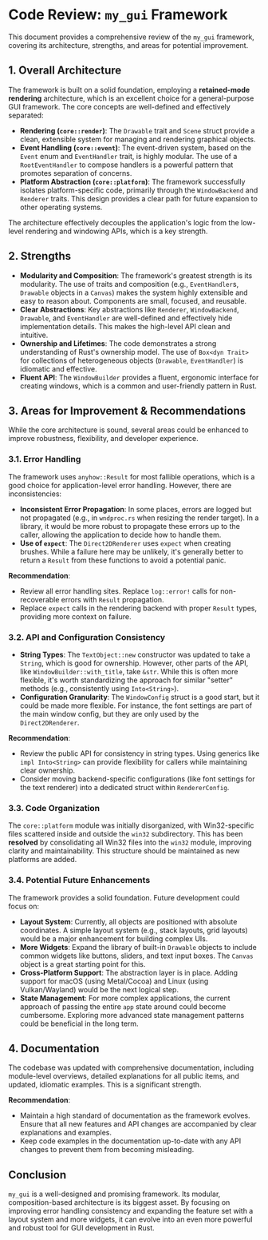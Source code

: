 # Code Review: `my_gui` Framework

This document provides a comprehensive review of the `my_gui` framework, covering its architecture, strengths, and areas for potential improvement.

## 1. Overall Architecture

The framework is built on a solid foundation, employing a **retained-mode rendering** architecture, which is an excellent choice for a general-purpose GUI framework. The core concepts are well-defined and effectively separated:

-   **Rendering (`core::render`)**: The `Drawable` trait and `Scene` struct provide a clean, extensible system for managing and rendering graphical objects.
-   **Event Handling (`core::event`)**: The event-driven system, based on the `Event` enum and `EventHandler` trait, is highly modular. The use of a `RootEventHandler` to compose handlers is a powerful pattern that promotes separation of concerns.
-   **Platform Abstraction (`core::platform`)**: The framework successfully isolates platform-specific code, primarily through the `WindowBackend` and `Renderer` traits. This design provides a clear path for future expansion to other operating systems.

The architecture effectively decouples the application's logic from the low-level rendering and windowing APIs, which is a key strength.

## 2. Strengths

-   **Modularity and Composition**: The framework's greatest strength is its modularity. The use of traits and composition (e.g., `EventHandler`s, `Drawable` objects in a `Canvas`) makes the system highly extensible and easy to reason about. Components are small, focused, and reusable.
-   **Clear Abstractions**: Key abstractions like `Renderer`, `WindowBackend`, `Drawable`, and `EventHandler` are well-defined and effectively hide implementation details. This makes the high-level API clean and intuitive.
-   **Ownership and Lifetimes**: The code demonstrates a strong understanding of Rust's ownership model. The use of `Box<dyn Trait>` for collections of heterogeneous objects (`Drawable`, `EventHandler`) is idiomatic and effective.
-   **Fluent API**: The `WindowBuilder` provides a fluent, ergonomic interface for creating windows, which is a common and user-friendly pattern in Rust.

## 3. Areas for Improvement & Recommendations

While the core architecture is sound, several areas could be enhanced to improve robustness, flexibility, and developer experience.

### 3.1. Error Handling

The framework uses `anyhow::Result` for most fallible operations, which is a good choice for application-level error handling. However, there are inconsistencies:

-   **Inconsistent Error Propagation**: In some places, errors are logged but not propagated (e.g., in `wndproc.rs` when resizing the render target). In a library, it would be more robust to propagate these errors up to the caller, allowing the application to decide how to handle them.
-   **Use of `expect`**: The `Direct2DRenderer` uses `expect` when creating brushes. While a failure here may be unlikely, it's generally better to return a `Result` from these functions to avoid a potential panic.

**Recommendation**:
-   Review all error handling sites. Replace `log::error!` calls for non-recoverable errors with `Result` propagation.
-   Replace `expect` calls in the rendering backend with proper `Result` types, providing more context on failure.

### 3.2. API and Configuration Consistency

-   **String Types**: The `TextObject::new` constructor was updated to take a `String`, which is good for ownership. However, other parts of the API, like `WindowBuilder::with_title`, take `&str`. While this is often more flexible, it's worth standardizing the approach for similar "setter" methods (e.g., consistently using `Into<String>`).
-   **Configuration Granularity**: The `WindowConfig` struct is a good start, but it could be made more flexible. For instance, the font settings are part of the main window config, but they are only used by the `Direct2DRenderer`.

**Recommendation**:
-   Review the public API for consistency in string types. Using generics like `impl Into<String>` can provide flexibility for callers while maintaining clear ownership.
-   Consider moving backend-specific configurations (like font settings for the text renderer) into a dedicated struct within `RendererConfig`.

### 3.3. Code Organization

The `core::platform` module was initially disorganized, with Win32-specific files scattered inside and outside the `win32` subdirectory. This has been **resolved** by consolidating all Win32 files into the `win32` module, improving clarity and maintainability. This structure should be maintained as new platforms are added.

### 3.4. Potential Future Enhancements

The framework provides a solid foundation. Future development could focus on:

-   **Layout System**: Currently, all objects are positioned with absolute coordinates. A simple layout system (e.g., stack layouts, grid layouts) would be a major enhancement for building complex UIs.
-   **More Widgets**: Expand the library of built-in `Drawable` objects to include common widgets like buttons, sliders, and text input boxes. The `Canvas` object is a great starting point for this.
-   **Cross-Platform Support**: The abstraction layer is in place. Adding support for macOS (using Metal/Cocoa) and Linux (using Vulkan/Wayland) would be the next logical step.
-   **State Management**: For more complex applications, the current approach of passing the entire `app` state around could become cumbersome. Exploring more advanced state management patterns could be beneficial in the long term.

## 4. Documentation

The codebase was updated with comprehensive documentation, including module-level overviews, detailed explanations for all public items, and updated, idiomatic examples. This is a significant strength.

**Recommendation**:
-   Maintain a high standard of documentation as the framework evolves. Ensure that all new features and API changes are accompanied by clear explanations and examples.
-   Keep code examples in the documentation up-to-date with any API changes to prevent them from becoming misleading.

## Conclusion

`my_gui` is a well-designed and promising framework. Its modular, composition-based architecture is its biggest asset. By focusing on improving error handling consistency and expanding the feature set with a layout system and more widgets, it can evolve into an even more powerful and robust tool for GUI development in Rust.